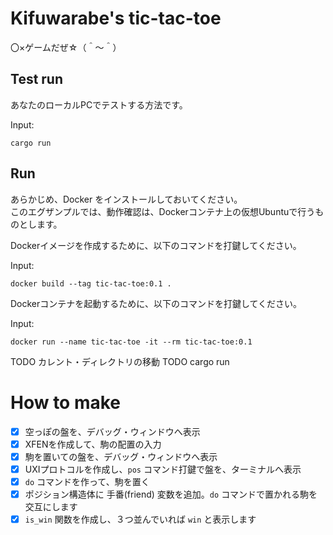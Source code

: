 # Kifuwarabe's tic-tac-toe

〇×ゲームだぜ☆（＾～＾）

## Test run

あなたのローカルPCでテストする方法です。  

Input:  

```shell
cargo run
```

## Run

あらかじめ、Docker をインストールしておいてください。  
このエグザンプルでは、動作確認は、Dockerコンテナ上の仮想Ubuntuで行うものとします。  

Dockerイメージを作成するために、以下のコマンドを打鍵してください。  

Input:  

```shell
docker build --tag tic-tac-toe:0.1 .
```

Dockerコンテナを起動するために、以下のコマンドを打鍵してください。  

Input:  

```shell
docker run --name tic-tac-toe -it --rm tic-tac-toe:0.1
```

TODO カレント・ディレクトリの移動
TODO cargo run

# How to make

* [x] 空っぽの盤を、デバッグ・ウィンドウへ表示
* [x] XFENを作成して、駒の配置の入力
* [x] 駒を置いての盤を、デバッグ・ウィンドウへ表示
* [x] UXIプロトコルを作成し、`pos` コマンド打鍵で盤を、ターミナルへ表示
* [x] `do` コマンドを作って、駒を置く
* [x] ポジション構造体に 手番(friend) 変数を追加。`do` コマンドで置かれる駒を交互にします
* [x] `is_win` 関数を作成し、３つ並んでいれば `win` と表示します
